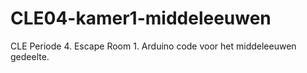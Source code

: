 # CLE04-kamer1-middeleeuwen
CLE Periode 4. Escape Room 1. Arduino code voor het middeleeuwen gedeelte.
